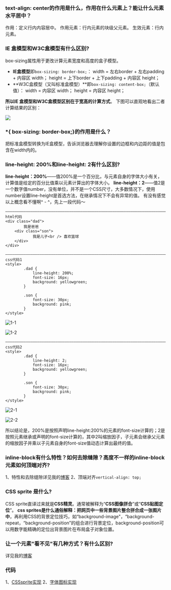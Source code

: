 ### text-align: center的作用是什么，作用在什么元素上？能让什么元素水平居中？
作用：定义行内内容居中。
作用元素：行内元素的块级父元素。
生效元素：行内元素。

### IE 盒模型和W3C盒模型有什么区别?
box-sizing属性用于更改计算元素宽度和高度的盒子模型。
- **IE盒模型**即`box-sizing: border-box;`：
width = 左右border + 左右padding + 内容区 width；
height = 上下border + 上下padding + 内容区 height；
- **W3C盒模型（又叫标准盒模型）**即`box-sizing: content-box;`（默认值）：
width = 内容区 width；
height = 内容区 height；

**所以IE 盒模型和W3C盒模型区别在于宽高的计算方式**。
下图可以直观地看出二者计算结果的区别：

![](http://upload-images.jianshu.io/upload_images/6851923-ce65d9dc05af79ce.png?imageMogr2/auto-orient/strip%7CimageView2/2/w/1240)

### *{ box-sizing: border-box;}的作用是什么？
把标准盒模型转换为IE盒模型，告诉浏览器去理解你设置的边框和内边距的值是包含在width内的。

### line-height: 200%和line-height: 2有什么区别?
**line-height：200%**——值200%是一个百分比，与元素自身的字体大小有关，计算值是给定的百分比值乘以元素计算出的字体大小。
**line-height：2**——值2是一个数字值number，没有单位，并不是一个CSS尺寸，大多数情况下，使用number设置line-height是首选方法，在继承情况下不会有异常的值。
有没有感觉以上概念看不懂啊^ - ^，先上一段代码～
```
—————————————————————————————————————————————————————————————————————————— html代码
<div class="dad">
        我是爸爸
    <div class="son">
            我是儿子<br /> 喜欢篮球
    </div>
</div>
```
```
—————————————————————————————————————————————————————————————————————————— css代码1
<style>
        .dad {
            line-height: 200%;
            font-size: 16px;
            background: yellowgreen;
        }

        .son {
            font-size: 30px;
            background: pink;
        }
</style>
```
![1-1](http://upload-images.jianshu.io/upload_images/6851923-a555fb5927d5ed94.png?imageMogr2/auto-orient/strip%7CimageView2/2/w/1240)


![1-2](http://upload-images.jianshu.io/upload_images/6851923-932d292b2864e044.png?imageMogr2/auto-orient/strip%7CimageView2/2/w/1240)

```
—————————————————————————————————————————————————————————————————————————— css代码2
<style>
        .dad {
            line-height: 2;
            font-size: 16px;
            background: yellowgreen;
        }

        .son {
            font-size: 30px;
            background: pink;
        }
</style>
```

![2-1](http://upload-images.jianshu.io/upload_images/6851923-581fb9c28577fa8f.png?imageMogr2/auto-orient/strip%7CimageView2/2/w/1240)


![2-2](http://upload-images.jianshu.io/upload_images/6851923-07aa43bfb6228a9e.png?imageMogr2/auto-orient/strip%7CimageView2/2/w/1240)

所以结论是，200%是按照声明line-height:200%的元素的font-size计算的；2是按照元素继承或声明的font-size计算的，其中2叫缩放因子，子元素会继承父元素的缩放因子并乘以子元素自身的font-size值动态计算出最终的值。

### inline-block有什么特性？如何去除缝隙？高度不一样的inline-block元素如何顶端对齐?
1、特性和去除缝隙详见我的[博客](http://www.jianshu.com/p/99a63509bb4d)
2、顶端对齐`vertical-align: top;`

### CSS sprite 是什么?
CSS sprite直译过来就是**CSS精灵**。通常被解释为“**CSS图像拼合**”或“**CSS贴图定位**”。
**css sprites是什么通俗解释：**把网页中一些背景图片整合**拼合成一张图片中**，再利用CSS的背景定位技巧，如“background-image"，“background- repeat，“background-position”的组合进行背景定位，background-position可以用数字能精确的定位出背景图片在布局盒子对象位置。
 
### 让一个元素"看不见"有几种方式？有什么区别?
详见我的[博客](http://www.jianshu.com/p/dfc36d2ddb2e)

### 代码
1、[CSSsprite实现](https://dolbydot.github.io/task/task9/CSSsprite.html)
2、[字体图标实现](https://dolbydot.github.io/task/task9/iconfont.html)
